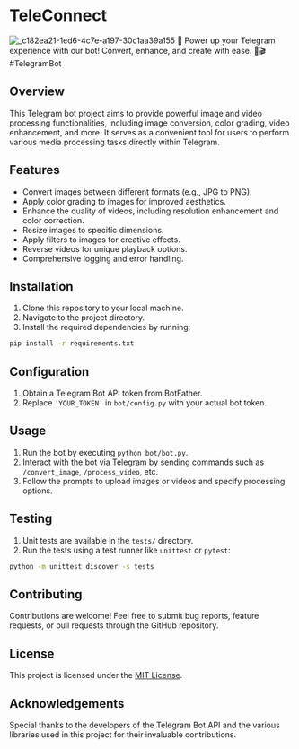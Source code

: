 # TeleConnect
![_c182ea21-1ed6-4c7e-a197-30c1aa39a155](https://github.com/craftingeagle/TeleConnect/assets/162383653/5cf0b6eb-01ba-4ac6-9355-127b6b452ec3)
🤖 Power up your Telegram experience with our bot! Convert, enhance, and create with ease. 🎨🎬 #TelegramBot

## Overview
This Telegram bot project aims to provide powerful image and video processing functionalities, including image conversion, color grading, video enhancement, and more. It serves as a convenient tool for users to perform various media processing tasks directly within Telegram.

## Features
- Convert images between different formats (e.g., JPG to PNG).
- Apply color grading to images for improved aesthetics.
- Enhance the quality of videos, including resolution enhancement and color correction.
- Resize images to specific dimensions.
- Apply filters to images for creative effects.
- Reverse videos for unique playback options.
- Comprehensive logging and error handling.

## Installation
1. Clone this repository to your local machine.
2. Navigate to the project directory.
3. Install the required dependencies by running:

 ```bash
 pip install -r requirements.txt
 ```
 
## Configuration
1. Obtain a Telegram Bot API token from BotFather.
2. Replace `'YOUR_TOKEN'` in `bot/config.py` with your actual bot token.

## Usage
1. Run the bot by executing `python bot/bot.py`.
2. Interact with the bot via Telegram by sending commands such as `/convert_image`, `/process_video`, etc.
3. Follow the prompts to upload images or videos and specify processing options.

## Testing
1. Unit tests are available in the `tests/` directory.
2. Run the tests using a test runner like `unittest` or `pytest`:

 ```bash
 python -m unittest discover -s tests
 ```
 
## Contributing
Contributions are welcome! Feel free to submit bug reports, feature requests, or pull requests through the GitHub repository.

## License
This project is licensed under the [MIT License](LICENSE).

## Acknowledgements
Special thanks to the developers of the Telegram Bot API and the various libraries used in this project for their invaluable contributions.
